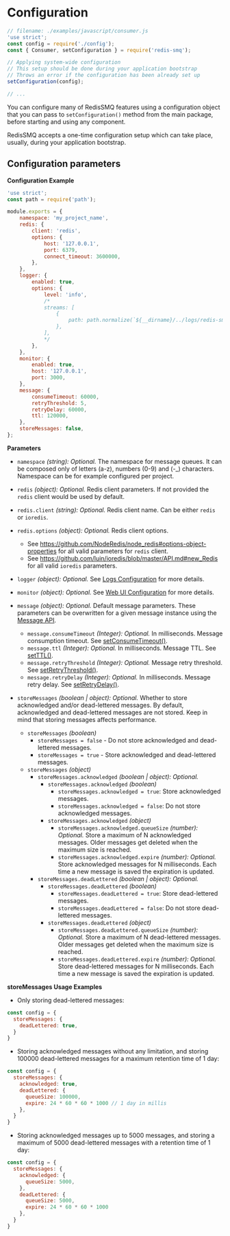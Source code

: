 # Configuration

```javascript
// filename: ./examples/javascript/consumer.js
'use strict';
const config = require('./config');
const { Consumer, setConfiguration } = require('redis-smq');

// Applying system-wide configuration
// This setup should be done during your application bootstrap
// Throws an error if the configuration has been already set up
setConfiguration(config);

// ...
```

You can configure many of RedisSMQ features using a configuration object that you can pass to `setConfiguration()` method from the main package, before starting and using any component.

RedisSMQ accepts a one-time configuration setup which can take place, usually, during your application bootstrap. 

## Configuration parameters

**Configuration Example**

```javascript
'use strict';
const path = require('path');

module.exports = {
    namespace: 'my_project_name',
    redis: {
        client: 'redis',
        options: {
            host: '127.0.0.1',
            port: 6379,
            connect_timeout: 3600000,
        },
    },
    logger: {
        enabled: true,
        options: {
            level: 'info',
            /*
            streams: [
                {
                    path: path.normalize(`${__dirname}/../logs/redis-smq.log`)
                },
            ],
            */
        },
    },
    monitor: {
        enabled: true,
        host: '127.0.0.1',
        port: 3000,
    },
    message: {
        consumeTimeout: 60000,
        retryThreshold: 5,
        retryDelay: 60000,
        ttl: 120000,
    },
    storeMessages: false,
};
```

**Parameters**

- `namespace` *(string): Optional.* The namespace for message queues. It can be composed only of letters (a-z),
  numbers (0-9) and (-_) characters. Namespace can be for example configured per project.

- `redis` *(object): Optional.* Redis client parameters. If not provided the `redis` client would be used by default.

- `redis.client` *(string): Optional.* Redis client name. Can be either `redis` or `ioredis`.

- `redis.options` *(object): Optional.* Redis client options.
   - See https://github.com/NodeRedis/node_redis#options-object-properties for all valid parameters for `redis` client.
   - See https://github.com/luin/ioredis/blob/master/API.md#new_Redis for all valid `ioredis` parameters.

- `logger` *(object): Optional.* See [Logs Configuration](logs.md#configuration) for more details.

- `monitor` *(object): Optional.* See [Web UI Configuration](web-ui.md#configuration) for more details.

- `message` *(object): Optional.* Default message parameters. These parameters can be overwritten for a given message 
instance using the [Message API](api/message.md). 
  - `message.consumeTimeout` *(Integer): Optional.* In milliseconds. Message consumption timeout. See [setConsumeTimeout()](/docs/api/message.md#messageprototypesetconsumetimeout).
  - `message.ttl` *(Integer): Optional.* In milliseconds. Message TTL. See [setTTL()](/docs/api/message.md#messageprototypesetttl).
  - `message.retryThreshold` *(Integer): Optional.* Message retry threshold. See [setRetryThreshold()](/docs/api/message.md#messageprototypesetretrythreshold).
  - `message.retryDelay` *(Integer): Optional.* In milliseconds. Message retry delay. See [setRetryDelay()](/docs/api/message.md#messageprototypesetretrydelay).

- `storeMessages` *(boolean | object): Optional.* Whether to store acknowledged and/or dead-lettered messages. By default, acknowledged and dead-lettered messages are not stored. Keep in mind that storing messages affects performance.
  - `storeMessages` *(boolean)*
    - `storeMessages = false` - Do not store acknowledged and dead-lettered messages. 
    - `storeMessages = true` - Store acknowledged and dead-lettered messages.
  - `storeMessages` *(object)*
    - `storeMessages.acknowledged` *(boolean | object): Optional.*
      - `storeMessages.acknowledged` *(boolean)*
        - `storeMessages.acknowledged = true`: Store acknowledged messages.
        - `storeMessages.acknowledged = false`: Do not store acknowledged messages.
      - `storeMessages.acknowledged` *(object)*
        - `storeMessages.acknowledged.queueSize` *(number): Optional.* Store a maximum of N acknowledged messages. Older messages get deleted when the maximum size is reached.
        - `storeMessages.acknowledged.expire` *(number): Optional.* Store acknowledged messages for N milliseconds. Each time a new message is saved the expiration is updated.
    - `storeMessages.deadLettered` *(boolean | object): Optional.*
      - `storeMessages.deadLettered` *(boolean)*
        - `storeMessages.deadLettered = true`: Store dead-lettered messages.
        - `storeMessages.deadLettered = false`: Do not store dead-lettered messages.
      - `storeMessages.deadLettered` *(object)*
        - `storeMessages.deadLettered.queueSize` *(number): Optional.* Store a maximum of N dead-lettered messages. Older messages get deleted when the maximum size is reached.
        - `storeMessages.deadLettered.expire` *(number): Optional.* Store dead-lettered messages for N milliseconds. Each time a new message is saved the expiration is updated.

  
**storeMessages Usage Examples**

- Only storing dead-lettered messages:

```javascript
const config = {
  storeMessages: {
    deadLettered: true,
  }
}
```

- Storing acknowledged messages without any limitation, and storing 100000 dead-lettered messages for a maximum retention time of 1 day:

```javascript
const config = {
  storeMessages: {
    acknowledged: true,
    deadLettered: {
      queueSize: 100000,
      expire: 24 * 60 * 60 * 1000 // 1 day in millis
    },
  }
}
```

- Storing acknowledged messages up to 5000 messages, and storing a maximum of 5000 dead-lettered messages with a retention time of 1 day:

```javascript
const config = {
  storeMessages: {
    acknowledged: {
      queueSize: 5000,
    },
    deadLettered: {
      queueSize: 5000,
      expire: 24 * 60 * 60 * 1000
    },
  }
}
```